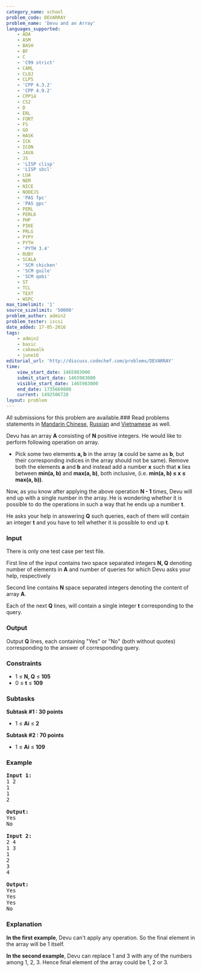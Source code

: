 ```yaml
---
category_name: school
problem_code: DEVARRAY
problem_name: 'Devu and an Array'
languages_supported:
    - ADA
    - ASM
    - BASH
    - BF
    - C
    - 'C99 strict'
    - CAML
    - CLOJ
    - CLPS
    - 'CPP 4.3.2'
    - 'CPP 4.9.2'
    - CPP14
    - CS2
    - D
    - ERL
    - FORT
    - FS
    - GO
    - HASK
    - ICK
    - ICON
    - JAVA
    - JS
    - 'LISP clisp'
    - 'LISP sbcl'
    - LUA
    - NEM
    - NICE
    - NODEJS
    - 'PAS fpc'
    - 'PAS gpc'
    - PERL
    - PERL6
    - PHP
    - PIKE
    - PRLG
    - PYPY
    - PYTH
    - 'PYTH 3.4'
    - RUBY
    - SCALA
    - 'SCM chicken'
    - 'SCM guile'
    - 'SCM qobi'
    - ST
    - TCL
    - TEXT
    - WSPC
max_timelimit: '1'
source_sizelimit: '50000'
problem_author: admin2
problem_tester: iscsi
date_added: 17-05-2016
tags:
    - admin2
    - basic
    - cakewalk
    - june16
editorial_url: 'http://discuss.codechef.com/problems/DEVARRAY'
time:
    view_start_date: 1465983000
    submit_start_date: 1465983000
    visible_start_date: 1465983000
    end_date: 1735669800
    current: 1492506728
layout: problem
---
```

All submissions for this problem are available.###  Read problems statements in [Mandarin Chinese](http://www.codechef.com/download/translated/JUNE16/mandarin/DEVARRAY.pdf), [Russian](http://www.codechef.com/download/translated/JUNE16/russian/DEVARRAY.pdf) and [Vietnamese](http://www.codechef.com/download/translated/JUNE16/vietnamese/DEVARRAY.pdf) as well.

Devu has an array **A** consisting of **N** positive integers. He would like to perform following operation on array.

- Pick some two elements **a, b** in the array (**a** could be same as **b**, but their corresponding indices in the array should not be same). Remove both the elements **a** and **b** and instead add a number **x** such that **x** lies between **min(a, b)** and **max(a, b)**, both inclusive, (i.e. **min(a, b) ≤ x ≤ max(a, b))**.

Now, as you know after applying the above operation **N - 1** times, Devu will end up with a single number in the array. He is wondering whether it is possible to do the operations in such a way that he ends up a number **t**.

He asks your help in answering **Q** such queries, each of them will contain an integer **t** and you have to tell whether it is possible to end up **t**.

### Input

There is only one test case per test file.

First line of the input contains two space separated integers **N, Q** denoting number of elements in **A** and number of queries for which Devu asks your help, respectively

Second line contains **N** space separated integers denoting the content of array **A**.

Each of the next **Q** lines, will contain a single integer **t** corresponding to the query.

### Output

Output **Q** lines, each containing "Yes" or "No" (both without quotes) corresponding to the answer of corresponding query.

### Constraints

- 1 ≤ **N, Q** ≤ **105**
- 0 ≤ **t** ≤ **109**

### Subtasks

**Subtask #1 : 30 points**

- 1 ≤ **Ai** ≤ **2**

**Subtask #2 : 70 points**

- 1 ≤ **Ai** ≤ **109**

### Example

<pre><b>Input 1:</b>
1 2
1
1
2

<b>Output:</b>
Yes
No

<b>Input 2:</b>
2 4
1 3
1
2
3
4

<b>Output:</b>
Yes
Yes
Yes
No
</pre>
### Explanation

**In the first example**, Devu can't apply any operation. So the final element in the array will be 1 itself.

**In the second example**, Devu can replace 1 and 3 with any of the numbers among 1, 2, 3. Hence final element of the array could be 1, 2 or 3.
